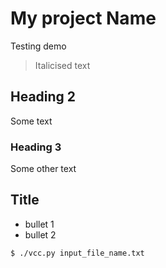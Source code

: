 # My project Name
Testing demo

> Italicised text

## Heading 2

Some text

### Heading 3

Some other text



Title
---

* bullet 1
* bullet 2


```
$ ./vcc.py input_file_name.txt
```
